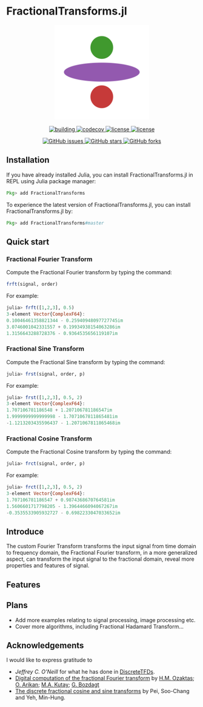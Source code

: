 # FractionalTransforms.jl

<p align="center">
<img width="250px" src="https://raw.githubusercontent.com/SciFracX/FractionalTransforms.jl/master/docs/src/assets/logo.svg"/>
</p>

<p align="center">
  <a href="https://github.com/SciFracX/FractionalTransforms.jl/actions?query=workflow%3ACI">
    <img alt="building" src="https://github.com/SciFracX/FractionalTransforms.jl/workflows/CI/badge.svg">
  </a>
  <a href="https://codecov.io/gh/SciFracX/FractionalTransforms.jl">
    <img alt="codecov" src="https://codecov.io/gh/SciFracX/FractionalTransforms.jl/branch/master/graph/badge.svg">
  </a>
  <a href="https://www.erikqqy.xyz/FRFT.jl/dev/">
    <img src="https://img.shields.io/badge/docs-dev-blue.svg" alt="license">
  </a>
  <a href="https://github.com/SciFracX/FractionalTransforms.jl/blob/master/LICENSE">
    <img src="https://img.shields.io/github/license/SciFracX/FractionalTransforms.jl?style=flat-square" alt="license">
  </a>
</p>

<p align="center">
  <a href="https://github.com/SciFracX/FractionalTransforms.jl/issues">
    <img alt="GitHub issues" src="https://img.shields.io/github/issues/SciFracX/FractionalTransforms.jl?style=flat-square">
  </a>
  <a href="#">
    <img alt="GitHub stars" src="https://img.shields.io/github/stars/SciFracX/FractionalTransforms.jl?style=flat-square">
  </a>
  <a href="https://github.com/SciFracX/FractionalTransforms.jl/network">
    <img alt="GitHub forks" src="https://img.shields.io/github/forks/SciFracX/FractionalTransforms.jl?style=flat-square">
  </a>
</p>

## Installation

If you have already installed Julia, you can install FractionalTransforms.jl in REPL using Julia package manager:

```julia
Pkg> add FractionalTransforms
```

To experience the latest version of FractionalTransforms.jl, you can install FractionalTransforms.jl by:

```julia
Pkg> add FractionalTransforms#master
```

## Quick start

### Fractional Fourier Transform

Compute the Fractional Fourier transform by typing the command:

```julia
frft(signal, order)
```

For example:

```julia
julia> frft([1,2,3], 0.5)
3-element Vector{ComplexF64}:
0.10046461358821344 - 0.25940948097727745im
3.0746001042331557 + 0.19934938154063286im
1.3156643288728376 - 0.9364535656119107im
```

### Fractional Sine Transform

Compute the Fractional Sine transform by typing the command:

```julia
julia> frst(signal, order, p)
```

For example:

```julia
julia> frst([1,2,3], 0.5, 2)
3-element Vector{ComplexF64}:
1.707106781186548 + 1.207106781186547im
1.9999999999999998 - 1.7071067811865481im
-1.1213203435596437 - 1.2071067811865468im
```

### Fractional Cosine Transform

Compute the Fractional Cosine transform by typing the command:

```julia
julia> frct(signal, order, p)
```

For example:

```julia
julia> frct([1,2,3], 0.5, 2)
3-element Vector{ComplexF64}:
1.707106781186547 + 0.9874368670764581im
1.5606601717798205 - 1.3964466094067267im
-0.3535533905932727 - 0.6982233047033652im
```

## Introduce

The custom Fourier Transform transforms the input signal from time domain to frequency domain, the Fractional Fourier transform, in a more generalized aspect, can transform the input signal to the fractional domain, reveal more properties and features of signal.

## Features

## Plans

* Add more examples relating to signal processing, image processing etc.
* Cover more algorithms, including Fractional Hadamard Transform...

## Acknowledgements

I would like to express gratitude to 

* *Jeffrey C. O'Neill* for what he has done in [DiscreteTFDs](http://tfd.sourceforge.net/).
* [Digital computation of the fractional Fourier transform](https://ieeexplore.ieee.org/document/536672) by [H.M. Ozaktas](https://ieeexplore.ieee.org/author/37294843100); [O. Arikan](https://ieeexplore.ieee.org/author/37350304900); [M.A. Kutay](https://ieeexplore.ieee.org/author/37350303800); [G. Bozdagt](https://ieeexplore.ieee.org/author/37086987430)
* [The discrete fractional cosine and sine transforms](http://dx.doi.org/10.1109/78.923302) by Pei, Soo-Chang and Yeh, Min-Hung.